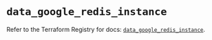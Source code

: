 # `data_google_redis_instance`

Refer to the Terraform Registry for docs: [`data_google_redis_instance`](https://registry.terraform.io/providers/hashicorp/google/5.29.0/docs/data-sources/redis_instance).
